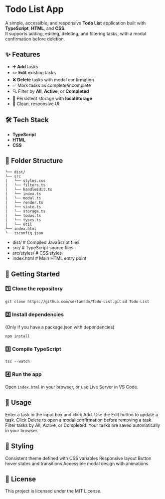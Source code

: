 # Todo List App

A simple, accessible, and responsive **Todo List** application built with **TypeScript**, **HTML**, and **CSS**.  
It supports adding, editing, deleting, and filtering tasks, with a modal confirmation before deletion.

## ✨ Features
- ➕ **Add** tasks  
- ✏️ **Edit** existing tasks  
- ❌ **Delete** tasks with modal confirmation  
- ✅ Mark tasks as complete/incomplete  
- 🔍 Filter by **All**, **Active**, or **Completed**  
- 💾 Persistent storage with **localStorage**    
- 🎨 Clean, responsive UI

## 🛠 Tech Stack
- **TypeScript**
- **HTML**
- **CSS**

## 📂 Folder Structure
```
└── dist/
└── src
|   └── styles.css
|   └── filters.ts
|   └── handleEdit.ts
|   └── index.ts
|   └── modal.ts
|   └── render.ts
|   └── state.ts
|   └── storage.ts
|   └── todos.ts
|   └── types.ts
|   └── util
└── index.html
└── tsconfig.json
```
- dist/ # Compiled JavaScript files
- src/ # TypeScript source files
- src/styles/ # CSS styles
- index.html # Main HTML entry point

## 🚀 Getting Started

### 1️⃣ Clone the repository
```git clone https://github.com/sertanrdn/Todo-List.git```
```cd Todo-List```

### 2️⃣ Install dependencies

(Only if you have a package.json with dependencies)

```npm install```

### 3️⃣ Compile TypeScript
```tsc --watch```

### 4️⃣ Run the app

Open ```index.html``` in your browser, or use Live Server in VS Code.

## 📖 Usage
Enter a task in the input box and click Add.
Use the Edit button to update a task.
Click Delete to open a modal confirmation before removing a task.
Filter tasks by All, Active, or Completed.
Your tasks are saved automatically in your browser.

## 🎨 Styling
Consistent theme defined with CSS variables
Responsive layout
Button hover states and transitions
Accessible modal design with animations

## 📜 License
This project is licensed under the MIT License.
